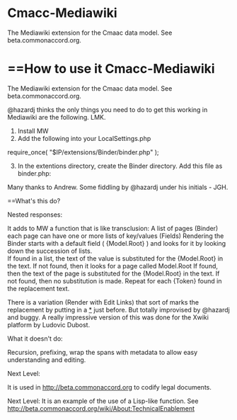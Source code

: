 Cmacc-Mediawiki
===============

The Mediawiki extension for the Cmaac data model.  See beta.commonaccord.org.

==How to use it
Cmacc-Mediawiki
===============

The Mediawiki extension for the Cmaac data model.  See beta.commonaccord.org.

@hazardj thinks the only things you need to do to get this working in Mediawiki are the following.  LMK.


1. Install MW
2. Add the following into your LocalSettings.php

require_once( "$IP/extensions/Binder/binder.php" );


3. In the extentions directory, create the Binder directory.  Add this file as binder.php:

Many thanks to Andrew.  Some fiddling by @hazardj under his initials - JGH. 



==What's this do?

Nested responses:

It adds to MW a function that is like transclusion:
  A list of pages (Binder)
  each page can have one or more lists of key/values (Fields)
  Rendering the Binder starts with a default field ( {Model.Root} ) and looks for it by looking down the succession of lists.  
    If found in a list, the text of the value is substituted for the {Model.Root} in the text.
    If not found, then it looks for a page called Model.Root
      If found, then the text of the page is substituted for the {Model.Root} in the text.
      If not found, then no substitution is made.
  Repeat for each {Token} found in the replacement text.
  
There is a variation (Render with Edit Links) that sort of marks the replacement by putting in a <a href="TokenName">*</a> just before.  But totally improvised by @hazardj and buggy.  A really impressive version of this was done for the Xwiki platform by Ludovic Dubost.

What it doesn't do:

Recursion, prefixing, wrap the spans with metadata to allow easy understanding and editing.  


Next Level:

It is used in http://beta.commonaccord.org to codify legal documents.

Next Level:
It is an example of the use of a Lisp-like function.  See http://beta.commonaccord.org/wiki/About:TechnicalEnablement
